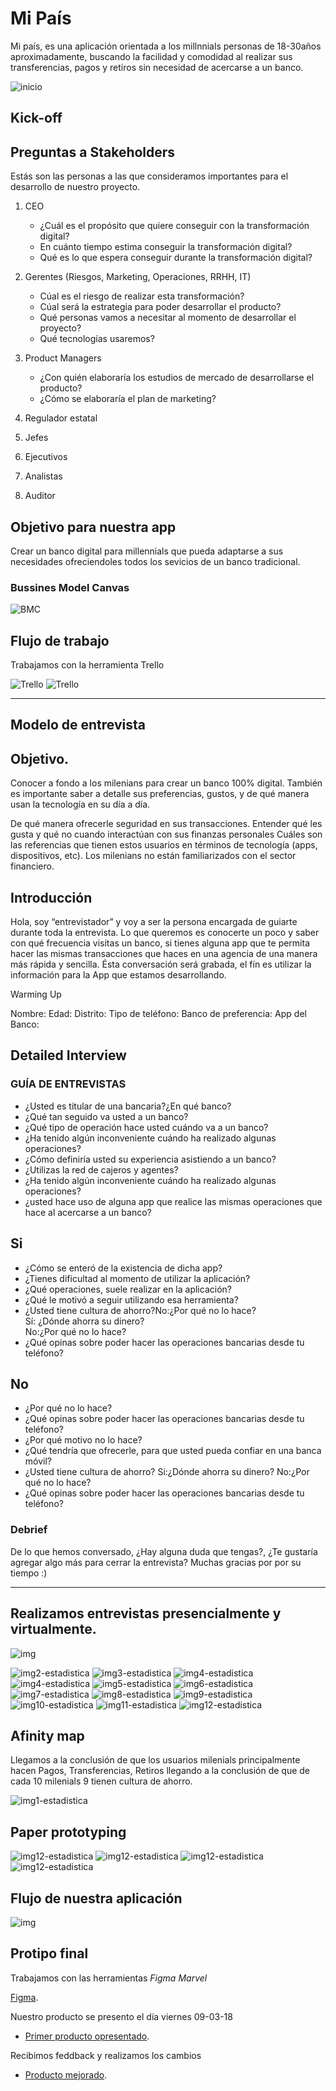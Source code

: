 # Mi País

Mi país, es una aplicación orientada a los millnnials personas de 18-30años aproximadamente, buscando la facilidad y comodidad al realizar sus transferencias, pagos y retiros sin necesidad de acercarse a un banco.

![inicio](assets/docs/inicio.png)


## Kick-off

## Preguntas a Stakeholders

Estás son las personas a las que consideramos importantes para el desarrollo de nuestro proyecto.

1. CEO
    - ¿Cuál es el propósito que quiere conseguir con la transformación digital?
    - En cuánto tiempo estima conseguir la transformación digital?
    - Qué es lo que espera conseguir durante la transformación digital?
  
2. Gerentes (Riesgos, Marketing, Operaciones, RRHH, IT)
    - Cúal es el riesgo de realizar esta transformación?
    - Cúal será la estrategia para poder desarrollar el producto?
    - Qué personas vamos a necesitar al momento de desarrollar el proyecto?
    - Qué tecnologías usaremos?
  
3. Product Managers
    - ¿Con quién elaboraría los estudios de mercado de desarrollarse el producto?
    - ¿Cómo se elaboraría el plan de marketing?
4. Regulador estatal
5. Jefes
6. Ejecutivos
7. Analistas
8. Auditor

## Objetivo para nuestra app

Crear un banco digital para millennials que pueda adaptarse a sus necesidades ofreciendoles todos los sevicios de un banco tradicional.

### Bussines Model Canvas

![BMC](assets/docs/bmc2.png)

## Flujo de trabajo

Trabajamos con la herramienta Trello

![Trello](assets/docs/3.png)
![Trello](assets/docs/3.1.png)

***

## Modelo de entrevista

## Objetivo.

Conocer a fondo a los milenians para crear un banco 100% digital.
También es importante saber a detalle sus preferencias, gustos, y de qué manera usan la tecnología en su día a día.

De qué manera ofrecerle seguridad en sus transacciones.
Entender qué les gusta y qué no cuando interactúan con sus finanzas personales
Cuáles son las referencias que tienen estos usuarios en términos de tecnología (apps, dispositivos, etc).
Los milenians no están familiarizados con el sector financiero.


## Introducción
Hola, soy “entrevistador” y voy a ser la persona encargada de guiarte durante toda la entrevista. Lo que queremos es conocerte un poco y saber con qué frecuencia visitas un banco, si tienes alguna app que te permita hacer las mismas transacciones que haces en una agencia de una manera más rápida y sencilla. Ésta conversación será grabada, el fín es utilizar la información para la App que estamos desarrollando.



Warming Up


Nombre:
Edad:
Distrito:
Tipo de teléfono:
Banco de preferencia:
App del Banco:


## Detailed Interview

### GUÍA DE ENTREVISTAS


- ¿Usted es titular de una bancaria?¿En qué banco?
- ¿Qué tan seguido va usted a un banco?
- ¿Qué tipo de operación hace usted cuándo va a un banco?
- ¿Ha tenido algún inconveniente cuándo ha realizado algunas operaciones?
- ¿Cómo definiría usted su experiencia asistiendo a un banco?
- ¿Utilizas la red de cajeros y agentes?
- ¿Ha tenido algún inconveniente cuándo ha realizado algunas operaciones?
- ¿usted hace uso de alguna app que realice las mismas operaciones que hace al acercarse a un banco?
                                 
           
## Si							                                                   


- ¿Cómo se enteró de la existencia de dicha app?                                     
- ¿Tienes dificultad al momento de utilizar la aplicación?                            
- ¿Qué operaciones, suele realizar en la aplicación?                                  
- ¿Qué le motivó a seguir utilizando esa herramienta?                                  
- ¿Usted tiene cultura de ahorro?No:¿Por qué no lo hace?                              
   Sí: ¿Dónde ahorra su dinero?                                                        
   No:¿Por qué no lo hace?                                                            
- ¿Qué opinas sobre poder hacer las operaciones bancarias desde tu teléfono?          



## No


- ¿Por qué no lo hace?
- ¿Qué opinas sobre poder hacer las operaciones bancarias desde tu teléfono?
- ¿Por qué motivo no lo hace?
- ¿Qué tendría que ofrecerle, para que usted pueda confiar en una banca móvil?
- ¿Usted tiene cultura de ahorro?
  Si:¿Dónde ahorra su dinero?
  No:¿Por qué no lo hace?
- ¿Qué opinas sobre poder hacer las operaciones bancarias desde tu teléfono?          

                    

### Debrief

De lo que hemos conversado, ¿Hay alguna duda que tengas?, ¿Te gustaría agregar algo más para cerrar la entrevista?
Muchas gracias por por su tiempo :)

***


## Realizamos entrevistas presencialmente y virtualmente.

![img](assets/docs/16.jpg)

![img2-estadistica](assets/docs/5.png)
![img3-estadistica](assets/docs/6.png)
![img4-estadistica](assets/docs/7.png)
![img4-estadistica](assets/docs/7.1.jpeg)
![img5-estadistica](assets/docs/8.png)
![img6-estadistica](assets/docs/9.png)
![img7-estadistica](assets/docs/10.png)
![img8-estadistica](assets/docs/11.png)
![img9-estadistica](assets/docs/12.png)
![img10-estadistica](assets/docs/13.png)
![img11-estadistica](assets/docs/14.png)
![img12-estadistica](assets/docs/15.png)


## Afinity map 

Llegamos a la conclusión de que los usuarios milenials principalmente hacen Pagos, Transferencias, Retiros llegando a la conclusión de que de cada 10 milenials 9 tienen cultura de ahorro.

![img1-estadistica](assets/docs/4.jpg)

## Paper prototyping

![img12-estadistica](assets/docs/17.jpeg)
![img12-estadistica](assets/docs/18.jpeg)
![img12-estadistica](assets/docs/19.jpeg)
![img12-estadistica](assets/docs/20.jpeg)

## Flujo de nuestra aplicación
![img](assets/docs/estructura.png)


## Protipo final 

Trabajamos con las herramientas *Figma* *Marvel*

[Figma](https://www.figma.com/file/F866NsK7ZVvBTnxT9nxv5Q9J/Untitled).  

Nuestro producto se presento el día viernes 09-03-18

- [Primer producto opresentado](https://marvelapp.com/39i864e/screen/39487270). 


Recibimos feddback y realizamos los cambios

- [Producto mejorado](https://marvelapp.com/14a5eh2g/screen/39548994).


